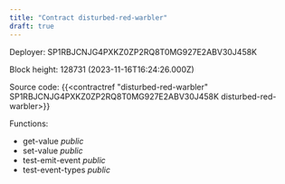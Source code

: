 ```yaml
---
title: "Contract disturbed-red-warbler"
draft: true
---
```

Deployer: SP1RBJCNJG4PXKZ0ZP2RQ8T0MG927E2ABV30J458K


 



Block height: 128731 (2023-11-16T16:24:26.000Z)

Source code: {{<contractref "disturbed-red-warbler" SP1RBJCNJG4PXKZ0ZP2RQ8T0MG927E2ABV30J458K disturbed-red-warbler>}}

Functions:

* get-value _public_
* set-value _public_
* test-emit-event _public_
* test-event-types _public_
